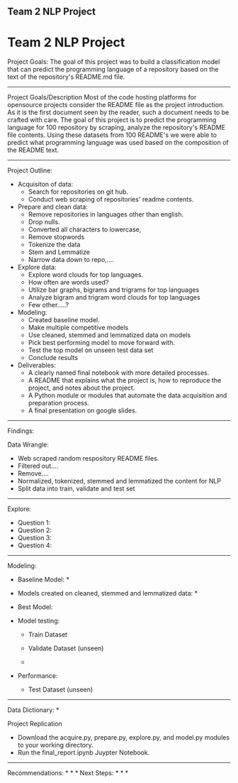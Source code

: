 ## Team 2 NLP Project
# Team 2 NLP Project
Project Goals:
The goal of this project was to build a classification model that can predict the programming language of a repository based on the text of the repository's README.md file. 
***
Project Goals/Description
Most of the code hosting platforms for opensource projects consider the README file as the project introduction. As it is the first document seen by the reader, such a document needs to be crafted with care.  The goal of this project is to predict the programming language for 100 repository by scraping, analyze the repository's README file contents. Using these datasets from 100 README's we were able to predict what programming language was used based on the composition of the README text.
*** 

Project Outline:
* Acquisiton of data:
    * Search for repositories on git hub.
    * Conduct web scraping of repositories' readme contents.
* Prepare and clean data:
    * Remove repositories in languages other than english. 
    * Drop nulls.
    * Converted all characters to lowercase,
    * Remove stopwords 
    * Tokenize the data
    * Stem and Lemmatize
    * Narrow data down to repo,…. 
* Explore data:
    * Explore word clouds for top languages. 
    * How often are words used?
    * Utilize bar graphs, bigrams and trigrams for top languages
    * Analyze bigram and trigram word clouds for top  languages
    * Few other.....?
* Modeling:
    * Created baseline model.
    * Make multiple competitive models
    * Use cleaned, stemmed and lemmatized data on models
    * Pick best performing model to move forward with.
    * Test the top model on unseen test data set
    * Conclude results
* Deliverables: 
    * A clearly named final notebook with more detailed processes. 
    * A README that explains what the project is, how to reproduce the project, and notes about the project.
    * A Python module or modules that automate the data acquisition and preparation process.
    * A final presentation on google slides. 

***
Findings:

Data Wrangle:
* Web scraped random respository README files. 
* Filtered out….
* Remove….
* Normalized, tokenized, stemmed and lemmatized the content for NLP
* Split data into train, validate and test set
***
Explore:
* Question 1: 
* Question 2: 
* Question 3: 
* Question 4: 
***
Modeling:
* Baseline Model:
    * 
* Models created on cleaned, stemmed and lemmatized data:
    * 
* Best Model:

* Model testing:
    * Train Dataset

    * Validate Dataset (unseen)
    * 
* Performance:
    * Test Dataset (unseen)
***
Data Dictionary: 
* 

Project Replication
* Download the acquire.py, prepare.py, explore.py, and model.py modules to your working directory.
* Run the final_report.ipynb Juypter Notebook.

***
Recommendations: 
* 
* 
* 
Next Steps: 
* 
* 
* 